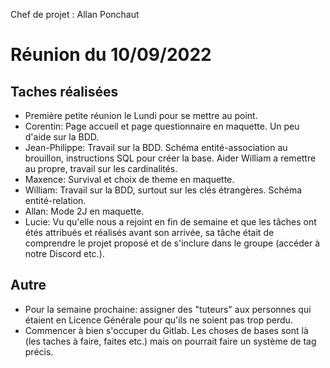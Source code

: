 Chef de projet : Allan Ponchaut

# Réunion du 10/09/2022

## Taches réalisées

- Première petite réunion le Lundi pour se mettre au point.
- Corentin: Page accueil et page questionnaire en maquette. Un peu d'aide sur la BDD.
- Jean-Philippe: Travail sur la BDD. Schéma entité-association au brouillon, instructions SQL pour créer la base. Aider William a remettre au propre, travail sur les cardinalités.
- Maxence: Survival et choix de theme en maquette.
- William: Travail sur la BDD, surtout sur les clés étrangères. Schéma entité-relation.
- Allan: Mode 2J en maquette.
- Lucie: Vu qu'elle nous a rejoint en fin de semaine et que les tâches ont étés attribués et réalisés avant son arrivée, sa tâche était de comprendre le projet proposé et de s'inclure dans le groupe (accéder à notre Discord etc.).

## Autre

- Pour la semaine prochaine: assigner des "tuteurs" aux personnes qui étaient en Licence Générale pour qu'ils ne soient pas trop perdu. 
- Commencer à bien s'occuper du Gitlab. Les choses de bases sont là (les taches à faire, faites etc.) mais on pourrait faire un système de tag précis.
